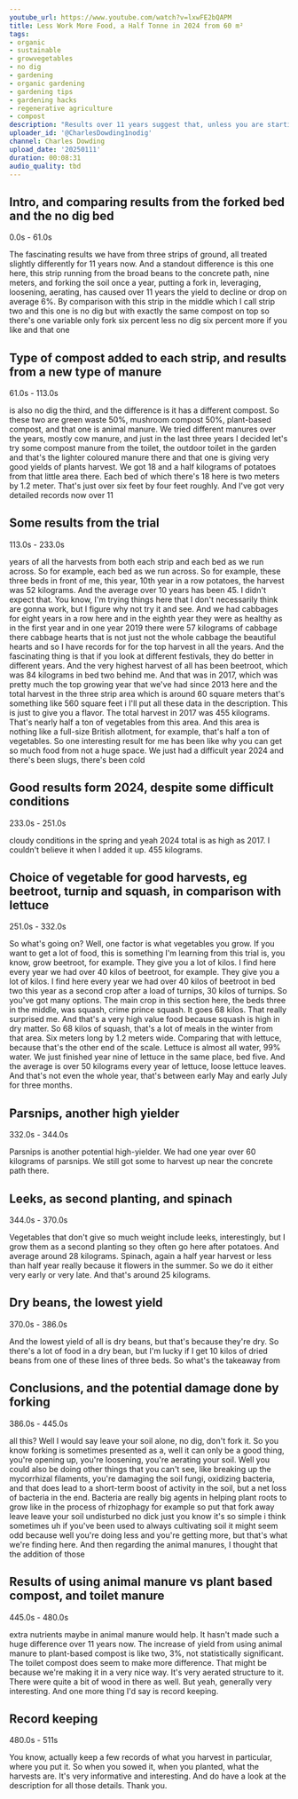 ```yaml
---
youtube_url: https://www.youtube.com/watch?v=lxwFE2bQAPM
title: Less Work More Food, a Half Tonne in 2024 from 60 m²
tags:
- organic
- sustainable
- growvegetables
- no dig
- gardening
- organic gardening
- gardening tips
- gardening hacks
- regenerative agriculture
- compost
description: "Results over 11 years suggest that, unless you are starting with damaged soil, there is no need for forking to 'loosen' it.\n\nGrow more in less space. This area of 60 m²/650 ft.² which includes paths, is 1/4 of a British full-size allotment, for almost a half-tonne of food in 2024.\n\nIn many climates including here, vegetables mature in half a year, which allows two crops, and without applying any new compost in summer. My climate is zone 8, oceanic temperate, latitude 51° North.\n\nSTRIP 1 – soil loosened by forking 10in/25cm depth each autumn/early winter without inversion, then 1in/2.5cm compost on the surface. A different method to my other trial where I dig and invert compost.\nSTRIP 2 – no dig and 1in/2.5cm compost is spread on the beds each winter.\nSTRIP 3 – no dig and 1in/2.5cm composted cow manure on the surface each winter.\n\nHistory and details https://www.charlesdowding.co.uk/post/three-strip-trial-2014-2022-no-dig-forking-different-composts\n\nFilmed by  Carly Dutton-Edwards at winter solstice\nThumbnail photo by Guy Grieve\n\nMy blog of seasonal advice and news https://www.charlesdowding.co.uk/blog\n\nModule trays in North America https://allaboutthegarden.com/products/charles-dowding-modular-trays\nModule trays UK https://containerwise.co.uk/product/charles-dowding-60-cell/\nModule trays Europe https://thefarmdream.com/collections/charles-dowding\n\nSUPPORT MY WORK\n→ Shop: https://shop.charlesdowding.co.uk\n→ Online Courses: https://www.charlesdowding.co.uk/education/online-courses\n→ Join the channel: @charlesdowding1nodig\n→ T-Shirts & Hoodies: https://charlesdowding.teemill.com\n\nLEARN MORE\n→ Cookbook https://shop.charlesdowding.co.uk/products/no-dig-cookbook-recipes-from-charles-dowdings-no-dig-garden\n→Tips in my newsletter: https://www.charlesdowding.co.uk/#newsletters\n→ Start no dig: https://www.charlesdowding.co.uk/resources/beginners-guide\n→ Instagram: https://www.instagram.com/charles_dowding\n→ Substack: https://substack.com/@charlesdowding\n→ TikTok: https://www.tiktok.com/@charles_dowding\n→ Pinterest: https://uk.pinterest.com/charlesdowding/\n\n00:00 Intro, and comparing results from the forked bed and the no dig bed\n01:01 Type of compost added to each strip, and results from a new type of manure\n01:53 Some results from the trial\n03:53 Good results form 2024, despite some difficult conditions\n04:11 Choice of vegetable for good harvests, eg beetroot, turnip and squash, in comparison with lettuce \n05:32 Parsnips, another high yielder\n05:44 Leeks, as second planting, and spinach\n06:10 Dry beans, the lowest yield\n06:26 Conclusions, and the potential damage done by forking\n07:25 Results of using animal manure vs plant based compost, and toilet manure\n08:00 Record keeping\n\nYou can join this channel by paying a monthly fee, to support our work with helping gardeners grow better, and to receive monthly videos made only for members:\nhttps://www.youtube.com/channel/UCB1J6siDdmhwah7q0O2WJBg/join"
uploader_id: '@CharlesDowding1nodig'
channel: Charles Dowding
upload_date: '20250111'
duration: 00:08:31
audio_quality: tbd
---
```


## Intro, and comparing results from the forked bed and the no dig bed
0.0s - 61.0s

The fascinating results we have from three strips of ground, all treated slightly differently for 11 years now. And a standout difference is this one here, this strip running from the broad beans to the concrete path, nine meters, and forking the soil once a year, putting a fork in, leveraging, loosening, aerating, has caused over 11 years the yield to decline or drop on average 6%. By comparison with this strip in the middle which I call strip two and this one is no dig but with exactly the same compost on top so there's one variable only fork six percent less no dig six percent more if you like and that one



## Type of compost added to each strip, and results from a new type of manure
61.0s - 113.0s

is also no dig the third, and the difference is it has a different compost. So these two are green waste 50%, mushroom compost 50%, plant-based compost, and that one is animal manure. We tried different manures over the years, mostly cow manure, and just in the last three years I decided let's try some compost manure from the toilet, the outdoor toilet in the garden and that's the lighter coloured manure there and that one is giving very good yields of plants harvest. We got 18 and a half kilograms of potatoes from that little area there. Each bed of which there's 18 here is two meters by 1.2 meter. That's just over six feet by four feet roughly. And I've got very detailed records now over 11



## Some results from the trial
113.0s - 233.0s

years of all the harvests from both each strip and each bed as we run across. So for example, each bed as we run across. So for example, these three beds in front of me, this year, 10th year in a row potatoes, the harvest was 52 kilograms. And the average over 10 years has been 45. I didn't expect that. You know, I'm trying things here that I don't necessarily think are gonna work, but I figure why not try it and see. And we had cabbages for eight years in a row here and in the eighth year they were as healthy as in the first year and in one year 2019 there were 57 kilograms of cabbage there cabbage hearts that is not just not the whole cabbage the beautiful hearts and so I have records for for the top harvest in all the years. And the fascinating thing is that if you look at different festivals, they do better in different years. And the very highest harvest of all has been beetroot, which was 84 kilograms in bed two behind me. And that was in 2017, which was pretty much the top growing year that we've had since 2013 here and the total harvest in the three strip area which is around 60 square meters that's something like 560 square feet i I'll put all these data in the description. This is just to give you a flavor. The total harvest in 2017 was 455 kilograms. That's nearly half a ton of vegetables from this area. And this area is nothing like a full-size British allotment, for example, that's half a ton of vegetables. So one interesting result for me has been like why you can get so much food from not a huge space. We just had a difficult year 2024 and there's been slugs, there's been cold



## Good results form 2024, despite some difficult conditions
233.0s - 251.0s

cloudy conditions in the spring and yeah 2024 total is as high as 2017. I couldn't believe it when I added it up. 455 kilograms.



## Choice of vegetable for good harvests, eg beetroot, turnip and squash, in comparison with lettuce
251.0s - 332.0s

So what's going on? Well, one factor is what vegetables you grow. If you want to get a lot of food, this is something I'm learning from this trial is, you know, grow beetroot, for example. They give you a lot of kilos. I find here every year we had over 40 kilos of beetroot, for example. They give you a lot of kilos. I find here every year we had over 40 kilos of beetroot in bed two this year as a second crop after a load of turnips, 30 kilos of turnips. So you've got many options. The main crop in this section here, the beds three in the middle, was squash, crime prince squash. It goes 68 kilos. That really surprised me. And that's a very high value food because squash is high in dry matter. So 68 kilos of squash, that's a lot of meals in the winter from that area. Six meters long by 1.2 meters wide. Comparing that with lettuce, because that's the other end of the scale. Lettuce is almost all water, 99% water. We just finished year nine of lettuce in the same place, bed five. And the average is over 50 kilograms every year of lettuce, loose lettuce leaves. And that's not even the whole year, that's between early May and early July for three months.



## Parsnips, another high yielder
332.0s - 344.0s

Parsnips is another potential high-yielder. We had one year over 60 kilograms of parsnips. We still got some to harvest up near the concrete path there.



## Leeks, as second planting, and spinach
344.0s - 370.0s

Vegetables that don't give so much weight include leeks, interestingly, but I grow them as a second planting so they often go here after potatoes. And average around 28 kilograms. Spinach, again a half year harvest or less than half year really because it flowers in the summer. So we do it either very early or very late. And that's around 25 kilograms.



## Dry beans, the lowest yield
370.0s - 386.0s

And the lowest yield of all is dry beans, but that's because they're dry. So there's a lot of food in a dry bean, but I'm lucky if I get 10 kilos of dried beans from one of these lines of three beds. So what's the takeaway from



## Conclusions, and the potential damage done by forking
386.0s - 445.0s

all this? Well I would say leave your soil alone, no dig, don't fork it. So you know forking is sometimes presented as a, well it can only be a good thing, you're opening up, you're loosening, you're aerating your soil. Well you could also be doing other things that you can't see, like breaking up the mycorrhizal filaments, you're damaging the soil fungi, oxidizing bacteria, and that does lead to a short-term boost of activity in the soil, but a net loss of bacteria in the end. Bacteria are really big agents in helping plant roots to grow like in the process of rhizophagy for example so put that fork away leave leave your soil undisturbed no dick just you know it's so simple i think sometimes uh if you've been used to always cultivating soil it might seem odd because well you're doing less and you're getting more, but that's what we're finding here. And then regarding the animal manures, I thought that the addition of those



## Results of using animal manure vs plant based compost, and toilet manure
445.0s - 480.0s

extra nutrients maybe in animal manure would help. It hasn't made such a huge difference over 11 years now. The increase of yield from using animal manure to plant-based compost is like two, 3%, not statistically significant. The toilet compost does seem to make more difference. That might be because we're making it in a very nice way. It's very aerated structure to it. There were quite a bit of wood in there as well. But yeah, generally very interesting. And one more thing I'd say is record keeping.



## Record keeping
480.0s - 511s

You know, actually keep a few records of what you harvest in particular, where you put it. So when you sowed it, when you planted, what the harvests are. It's very informative and interesting. And do have a look at the description for all those details. Thank you.


